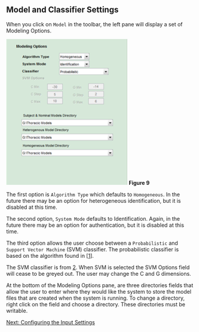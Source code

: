 ## Model and Classifier Settings 

When you click on `Model` in the toolbar, the left pane will display a set of Modeling Options.

![Modeling Options](images/fig9_model_options.png) 
**Figure 9**

The first option is `Algorithm Type` which defaults to `Homogeneous`. In the future there may be an option for heterogeneous identification, but it is disabled at this time. 

The second option, `System Mode` defaults to Identification. Again, in the future there may be an option for authentication, but it is disabled at this time.

The third option allows the user choose between a `Probabilistic` and `Support Vector Machine` (SVM) classifier.  The probabilistic classifier is based on the algorithm found in [[1](References.md/#1)]. 

The SVM classifier is from [2](References.md/#2). When SVM is selected the SVM Options field will cease to be greyed out. The user may change the C and G dimensions. 

At the bottom of the Modeling Options pane, are three directories fields that allow the user to enter where they would like the system to store the model files that are created when the system is running. To change a directory, right click on the field and choose a directory. These directories must be writable.

[Next: Configuring the Input Settings](Input-Settings.md)
